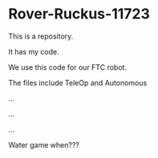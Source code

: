 # Rover-Ruckus-11723
This is a repository.

It has my code.

We use this code for our FTC robot.

The files include TeleOp and Autonomous

...

...

...

Water game when???
